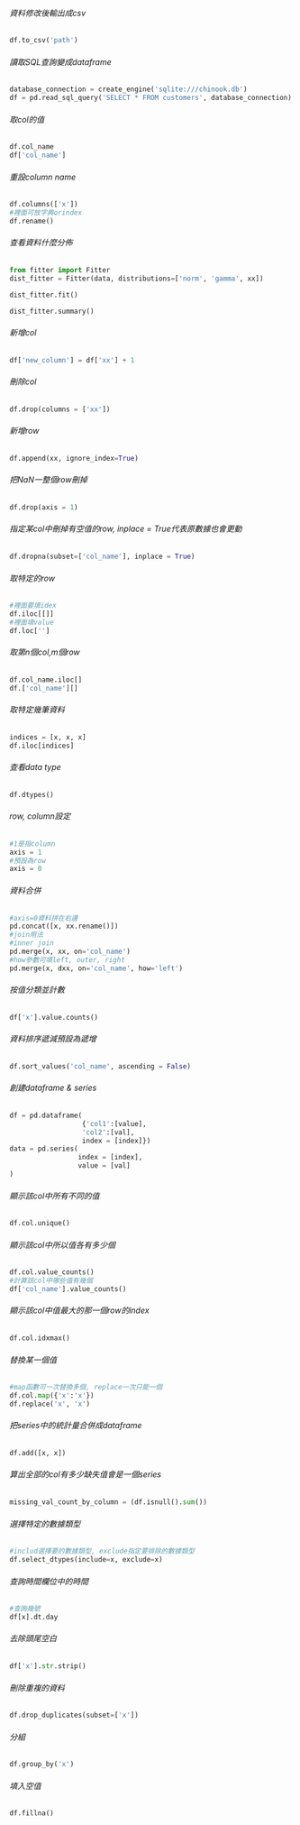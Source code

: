 ###### 資料修改後輸出成csv
```Python
df.to_csv('path')
```
###### 讀取SQL查詢變成dataframe
```Python
database_connection = create_engine('sqlite:///chinook.db')
df = pd.read_sql_query('SELECT * FROM customers', database_connection)
```
###### 取col的值
```Python
df.col_name
df['col_name']
```

###### 重設column name
```Python
df.columns(['x'])
#裡面可放字典orindex
df.rename()
```

###### 查看資料什麼分佈
```Python
from fitter import Fitter
dist_fitter = Fitter(data, distributions=['norm', 'gamma', xx])

dist_fitter.fit()

dist_fitter.summary()
```

###### 新增col
```Python
df['new_column'] = df['xx'] + 1
```

###### 刪除col
```Python
df.drop(columns = ['xx'])
```

###### 新增row
```Python
df.append(xx, ignore_index=True)
```

###### 把NaN一整個row刪掉
```Python
df.drop(axis = 1)
```

###### 指定某col中刪掉有空值的row, inplace = True代表原數據也會更動
```Python
df.dropna(subset=['col_name'], inplace = True)
```

###### 取特定的row
```Python
#裡面要填idex 
df.iloc[[]]
#裡面填value 
df.loc['']
```

###### 取第n個col,m個row
```Python
df.col_name.iloc[]
df.['col_name'][]
```

###### 取特定幾筆資料
```Python
indices = [x, x, x]
df.iloc[indices]
```


###### 查看data type
```Python
df.dtypes()
```

###### row, column設定
```Python
#1是指column
axis = 1
#預設為row
axis = 0
```

###### 資料合併
```Python
#axis=0資料拼在右邊
pd.concat([x, xx.rename()])
#join用法
#inner join
pd.merge(x, xx, on='col_name')
#how參數可填left, outer, right
pd.merge(x, dxx, on='col_name', how='left')
```

###### 按值分類並計數
```python
df['x'].value.counts()
```
###### 資料排序遞減預設為遞增
```Python
df.sort_values('col_name', ascending = False)
```

###### 創建dataframe & series
```Python
df = pd.dataframe(
				  {'col1':[value], 
				  'col2':[val], 
				  index = [index]})
data = pd.series(
				 index = [index],
				 value = [val]
)
```
 
###### 顯示該col中所有不同的值
```Python
df.col.unique()
```

###### 顯示該col中所以值各有多少個 
```Python
df.col.value_counts()
#計算該col中哪些值有幾個
df['col_name'].value_counts()
```

###### 顯示該col中值最大的那一個row的index
```Python
df.col.idxmax()
```

###### 替換某一個值
```Python
#map函數可一次替換多個, replace一次只能一個
df.col.map({'x':'x'})
df.replace('x', 'x')
```

###### 把series中的統計量合併成dataframe
```Python
df.add([x, x])
```

###### 算出全部的col有多少缺失值會是一個series
```Python
missing_val_count_by_column = (df.isnull().sum())
```
###### 選擇特定的數據類型
```Python
#includ選擇要的數據類型, exclude指定要排除的數據類型
df.select_dtypes(include=x, exclude=x)
```

###### 查詢時間欄位中的時間
```Python
#查詢幾號
df[x].dt.day
```

###### 去除頭尾空白
```Python
df['x'].str.strip()
```

###### 刪除重複的資料
```Python
df.drop_duplicates(subset=['x'])
```

###### 分組
```Python
df.group_by('x')
```

###### 填入空值
```Python
df.fillna()
```